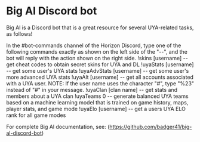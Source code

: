 # Big Al Discord bot

Big Al is a Discord bot that is a great resource for several UYA-related tasks, as follows!

In the #bot-commands channel of the Horizon Discord, type one of the following commands exactly as shown on the left side of the "--", and the bot will reply with the action shown on the right side.
   !skins [username] -- get cheat codes to obtain secret skins for UYA and DL
   !uyaStats [username] -- get some user's UYA stats
   !uyaAdvStats [username] -- get some user's more advanced UYA stats
   !uyaAlt [username] -- get all accounts associated with a UYA user. NOTE: If the user name uses the character "#", type "%23" instead of "#" in your message.
   !uyaClan [clan name] -- get stats and members about a UYA clan
   !uyaTeams 0 -- generate balanced UYA teams based on a machine learning model that is trained on game history, maps, player stats, and game mode
   !uyaElo [username] -- get a users UYA ELO rank for all game modes

For complete Big Al documentation, see: (https://github.com/badger41/big-al-discord-bot)
